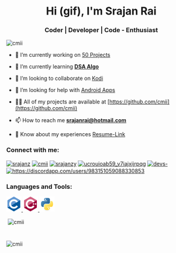 <h1 align="center">Hi (gif), I'm Srajan Rai</h1>
<h3 align="center">Coder | Developer | Code - Enthusiast</h3>

<p align="left"> <img src="https://komarev.com/ghpvc/?username=cmii&label=Profile%20views&color=0e75b6&style=flat" alt="cmii" /> </p>

- 🔭 I’m currently working on [50 Projects](https://github.com/cmii/50-Projects)

- 🌱 I’m currently learning [**DSA Algo**](https://github.com/cmii/DSA-Algo)

- 👯 I’m looking to collaborate on [Kodi](https://github.com/xbmc/xbmc)

- 🤝 I’m looking for help with [Android Apps](https://github.com/cmii/App-Dev)

- 👨‍💻 All of my projects are available at [https://github.com/cmii](https://github.com/cmii)

- 📫 How to reach me **srajanrai@hotmail.com**

- 📄 Know about my experiences [Resume-Link](Resume-Link)

<h3 align="left">Connect with me:</h3>
<p align="left">
<a href="https://twitter.com/srajanz" target="blank"><img align="center" src="https://raw.githubusercontent.com/rahuldkjain/github-profile-readme-generator/master/src/images/icons/Social/twitter.svg" alt="srajanz" height="30" width="40" /></a>
<a href="https://linkedin.com/in/cmii" target="blank"><img align="center" src="https://raw.githubusercontent.com/rahuldkjain/github-profile-readme-generator/master/src/images/icons/Social/linked-in-alt.svg" alt="cmii" height="30" width="40" /></a>
<a href="https://instagram.com/srajanzy" target="blank"><img align="center" src="https://raw.githubusercontent.com/rahuldkjain/github-profile-readme-generator/master/src/images/icons/Social/instagram.svg" alt="srajanzy" height="30" width="40" /></a>
<a href="https://www.youtube.com/channel/UCRouiOAB59_V7iAjxIjRpQg" target="blank"><img align="center" src="https://raw.githubusercontent.com/rahuldkjain/github-profile-readme-generator/master/src/images/icons/Social/youtube.svg" alt="ucrouioab59_v7iajxijrpqg" height="30" width="40" /></a>
<a href="https://www.leetcode.com/devs-" target="blank"><img align="center" src="https://raw.githubusercontent.com/rahuldkjain/github-profile-readme-generator/master/src/images/icons/Social/leet-code.svg" alt="devs-" height="30" width="40" /></a>
<a href="https://discordapp.com/users/983151059088330853" target="blank"><img align="center" src="https://raw.githubusercontent.com/rahuldkjain/github-profile-readme-generator/master/src/images/icons/Social/discord.svg" alt="https://discordapp.com/users/983151059088330853" height="30" width="40" /></a>
</p>

<h3 align="left">Languages and Tools:</h3>
<p align="left"> <a href="https://www.cprogramming.com/" target="_blank" rel="noreferrer"> <img src="https://raw.githubusercontent.com/devicons/devicon/master/icons/c/c-original.svg" alt="c" width="40" height="40"/> </a> <a href="https://www.w3schools.com/cpp/" target="_blank" rel="noreferrer"> <img src="https://raw.githubusercontent.com/devicons/devicon/master/icons/cplusplus/cplusplus-original.svg" alt="cplusplus" width="40" height="40"/> </a> <a href="https://www.python.org" target="_blank" rel="noreferrer"> <img src="https://raw.githubusercontent.com/devicons/devicon/master/icons/python/python-original.svg" alt="python" width="40" height="40"/> </a> </p>


<p>&nbsp;<img align="center" src="https://github-readme-stats.vercel.app/api?username=cmii&show_icons=true&locale=en&theme=dark" alt="cmii" /></p>

#

<p><img align="center" src="https://github-readme-streak-stats.herokuapp.com/?user=cmii&theme=dark&" alt="cmii" /></p>
